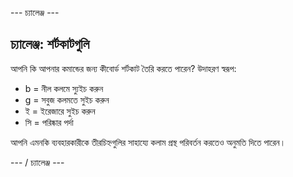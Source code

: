 \--- চ্যালেঞ্জ \---

## চ্যালেঞ্জ: শর্টকাটগুলি

আপনি কি আপনার কমান্ডের জন্য কীবোর্ড শর্টকাট তৈরি করতে পারেন? উদাহরণ স্বরূপ:

+ b = নীল কলমে স্যুইচ করুন
+ g = সবুজ কলমতে সুইচ করুন
+ ই = ইরেজারে সুইচ করুন
+ সি = পরিষ্কার পর্দা

আপনি এমনকি ব্যবহারকারীকে তীরচিহ্নগুলির সাহায্যে কলাম প্রস্থ পরিবর্তন করতেও অনুমতি দিতে পারেন।

\--- / চ্যালেঞ্জ \---